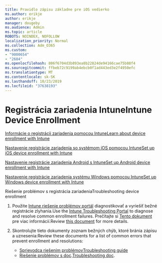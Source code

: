 ```yaml
---
title: Pravidlo zápisu základne pre iOS vedierko
ms.author: erikje
author: erikje
manager: dougeby
ms.audience: Admin
ms.topic: article
ROBOTS: NOINDEX, NOFOLLOW
localization_priority: Normal
ms.collection: Adm_O365
ms.custom:
- "9000654"
- "2684"
ms.openlocfilehash: 806f6704d3b893ea8b22824de94166cae75b88f4
ms.sourcegitcommit: ffbeb72c9199ab4ebcb0f1ad443ed3e2f4950efc
ms.translationtype: MT
ms.contentlocale: sk-SK
ms.lasthandoff: 10/23/2019
ms.locfileid: "37638193"
---
```

# <a name="intune-device-enrollment"></a><span data-ttu-id="1c311-102">Registrácia zariadenia Intune</span><span class="sxs-lookup"><span data-stu-id="1c311-102">Intune Device Enrollment</span></span>

[<span data-ttu-id="1c311-103">Informácie o registrácii zariadenia pomocou Intune</span><span class="sxs-lookup"><span data-stu-id="1c311-103">Learn about device enrollment with Intune</span></span>](https://docs.microsoft.com/intune/enrollment/device-enrollment)

[<span data-ttu-id="1c311-104">Nastavenie registrácie zariadenia so systémom iOS pomocou Intune</span><span class="sxs-lookup"><span data-stu-id="1c311-104">Set up iOS device enrollment with Intune</span></span>](https://docs.microsoft.com/intune/enrollment/ios-enroll)

[<span data-ttu-id="1c311-105">Nastavenie registrácie zariadenia Android s Intune</span><span class="sxs-lookup"><span data-stu-id="1c311-105">Set up Android device enrollment with Intune</span></span>](https://docs.microsoft.com/intune/android-enroll)

[<span data-ttu-id="1c311-106">Nastavenie registrácie zariadenia systému Windows pomocou Intune</span><span class="sxs-lookup"><span data-stu-id="1c311-106">Set up Windows device enrollment with Intune</span></span>](https://docs.microsoft.com/intune/windows-enroll)

<span data-ttu-id="1c311-107">Riešenie problémov s registrácia zariadenia</span><span class="sxs-lookup"><span data-stu-id="1c311-107">Troubleshooting device enrollment</span></span>

1. <span data-ttu-id="1c311-108">Použite [Intune riešenie problémov portál](https://devicemanagement.microsoft.com/#blade/Microsoft_Intune_DeviceSettings/TroubleshootBlade) diagnostikovať a vyriešiť bežné registrácie zlyhania.</span><span class="sxs-lookup"><span data-stu-id="1c311-108">Use the [Intune Troubleshooting Portal](https://devicemanagement.microsoft.com/#blade/Microsoft_Intune_DeviceSettings/TroubleshootBlade) to diagnose and resolve common enrollment failures.</span></span> <span data-ttu-id="1c311-109">Prečítajte si [Tento dokument](https://docs.microsoft.com/intune/help-desk-operators) pre viac informácií.</span><span class="sxs-lookup"><span data-stu-id="1c311-109">Review [this document](https://docs.microsoft.com/intune/help-desk-operators) for more details.</span></span>

2. <span data-ttu-id="1c311-110">Skontrolujte tieto dokumenty zoznam bežných chýb, ktoré bránia zápisu a uznesenia:</span><span class="sxs-lookup"><span data-stu-id="1c311-110">Review these documents for a list of common errors that prevent enrollment and resolutions:</span></span>
    - [<span data-ttu-id="1c311-111">Sprievodca riešením problémov</span><span class="sxs-lookup"><span data-stu-id="1c311-111">Troubleshooting guide</span></span>](https://support.microsoft.com/help/4469913/troubleshooting-windows-device-enrollment-problems-in-microsoft-intune)
    - <span data-ttu-id="1c311-112">[Riešenie problémov s doc](https://docs.microsoft.com/intune/troubleshoot-device-enrollment-in-intune).</span><span class="sxs-lookup"><span data-stu-id="1c311-112">[Troubleshooting doc](https://docs.microsoft.com/intune/troubleshoot-device-enrollment-in-intune).</span></span>
